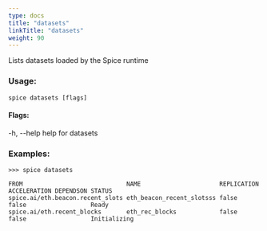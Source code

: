 ```yaml
---
type: docs
title: "datasets"
linkTitle: "datasets"
weight: 90
---
```


Lists datasets loaded by the Spice runtime

### Usage:
```shell
spice datasets [flags]
```

#### Flags:
  -h, --help   help for datasets

### Examples:
```shell
>>> spice datasets

FROM                             NAME                      REPLICATION ACCELERATION DEPENDSON STATUS
spice.ai/eth.beacon.recent_slots eth_beacon_recent_slotsss false       false                  Ready
spice.ai/eth.recent_blocks       eth_rec_blocks            false       false                  Initializing
```